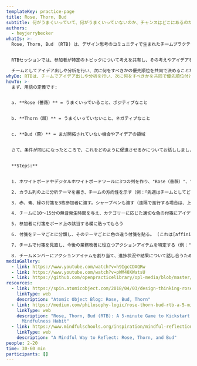 ```yaml
---
templateKey: practice-page
title: Rose, Thorn, Bud
subtitle: 何がうまくいっていて、何がうまくいっていないのか、チャンスはどこにあるのかを理解する
authors:
  - heyjerrybecker
whatIs: >-
  Rose, Thorn, Bud　(RTB) は、デザイン思考のコミュニティで生まれたチームプラクティスです。非常に汎用性が高く、チームの振り返りやカスタマージャーニー分析として、あるいはアイデア出しのセッションと組み合わせて、開発するアイデアの優先順位付けに活用することができます。


  RTBセッションでは、参加者が特定のトピックについて考えを共有し、その考えやアイデアを、うまくいっていないもの、うまくいっているもの、さらに発展させれば多くの可能性があるものと定義して、さまざまな色の付箋にリストアップします。

  チームとしてアイデア出しや分析を行い、次に何をすべきかの優先順位を共同で決めることができます。
whyDo: RTBは、チームでアイデア出しや分析を行い、次に何をすべきかを共同で優先順位付けするための素晴らしい方法です。RTBでは、チーム全員がアイデアを共有し、分析し、さらにアイデアを発展させることで、製品/プロジェクトに関連するものであれ、チームがこれまでにどのように協力してきたかを振り返るものであれ、チームの次のステップの方向性を定めるのに役立ちます。
howTo: >-
  まず、用語の定義です:


  a. **Rose（薔薇）** = うまくいっていること、ポジティブなこと


  b. **Thorn（棘）** = うまくいっていないこと、ネガティブなこと


  c. **Bud（蕾）** = まだ開拓されていない機会やアイデアの領域


  さて、条件が同じになったところで、これをどのように促進させるかについてお話ししましょう!


  **Steps:**


  1. ホワイトボードやデジタルホワイトボードツールに3つの列を作り、"Rose（薔薇）"、"Thorn（棘）"、"Bud（蕾）"のラベルを貼る。

  2. カラム列の上に分析テーマを書き、チームの方向性を示す（例：「先週はチームとしてどうだったか」、「当社のアプリケーションを発見するまでのカスタマージャーニー」など）。

  3. 赤、青、緑の付箋を3枚参加者に渡す。シャープペンも渡す（遠隔で進行する場合は、上記の3色の付箋を使うだけでよい）。

  4. チームに10～15分の無音発生時間を与え、カテゴリーに応じた適切な色の付箋にアイデアや考えを書き出させる（赤＝Rose、青＝Thorn、緑＝Bud）。1枚の付箋には、1つのアイデアを記述する。

  5. 参加者に付箋をボード上の該当する欄に貼ってもらう

  6. 付箋をテーマごとに分類し、そのテーマごとに色の違う付箋を貼る。 (これは[affinity mapping](https://openpracticelibrary-ja.netlify.app/practice/affinity-mapping/)と呼ばれている)

  7. チームで付箋を見直し、今後の業務改善に役立つアクションアイテムを特定する（例："Thorn（棘）"で伝えられたペインポイントを改善するアイデア、"Bud（蕾）"で伝えられたアイデアをさらに発展させる方法など）。

  8. チームメンバーにアクションアイテムを割り当て、進捗状況や結果について話し合うためのフォローアップミーティングを設定する
mediaGallery:
  - link: https://www.youtube.com/watch?v=h9IgcCDAQRw
  - link: https://www.youtube.com/watch?v=pWM40XWatsU
  - link: https://github.com/openpracticelibrary/opl-media/blob/master/images/rose%20thorn%20bud.png?raw=true
resources:
  - link: https://spin.atomicobject.com/2018/04/03/design-thinking-rose-bud-thorn/
    linkType: web
    description: "Atomic Object Blog: Rose, Bud, Thorn"
  - link: https://medium.com/philosophy-logic/rose-thorn-bud-rtb-a-5-minute-game-to-kickstart-your-mindfulness-habit-5ca54dee0e21
    linkType: web
    description: "Rose, Thorn, Bud (RTB): A 5-minute Game to Kickstart Your
      Mindfulness Habit"
  - link: https://www.mindfulschools.org/inspiration/mindful-reflection/
    linkType: web
    description: "A Mindful Way to Reflect: Rose, Thorn, and Bud"
people: 2-20
time: 30-60 min
participants: []
---
```


